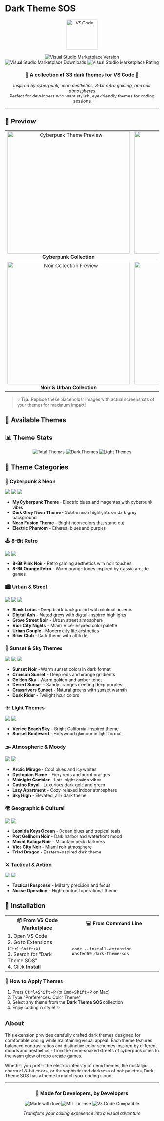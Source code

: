 # Dark Theme SOS

<div align="center">
  <img src="https://raw.githubusercontent.com/microsoft/vscode-icons/main/icons/file_type_vscode.svg" alt="VS Code" width="100" height="100"/>
  
  ![Visual Studio Marketplace Version](https://img.shields.io/visual-studio-marketplace/v/Wasted69.dark-theme-sos?style=flat-square&logo=visual-studio-code&logoColor=white&color=007ACC)
  ![Visual Studio Marketplace Downloads](https://img.shields.io/visual-studio-marketplace/d/Wasted69.dark-theme-sos?style=flat-square&logo=visual-studio-code&logoColor=white&color=007ACC)
  ![Visual Studio Marketplace Rating](https://img.shields.io/visual-studio-marketplace/r/Wasted69.dark-theme-sos?style=flat-square&logo=visual-studio-code&logoColor=white&color=007ACC)
  
  <h3>🌃 A collection of <strong>33 dark themes</strong> for VS Code 🌃</h3>
  
  <p>
    <em>Inspired by cyberpunk, neon aesthetics, 8-bit retro gaming, and noir atmospheres</em><br>
    Perfect for developers who want stylish, eye-friendly themes for coding sessions
  </p>
</div>

---

## 📸 Preview

<div align="center">
  <table>
    <tr>
      <td align="center">
        <img src="https://via.placeholder.com/400x250/1a1a2e/16f2b3?text=Cyberpunk+Theme" alt="Cyberpunk Theme Preview" width="400"/>
        <br><strong>Cyberpunk Collection</strong>
      </td>
      <td align="center">
        <img src="https://via.placeholder.com/400x250/2d1b69/ff6b6b?text=8-Bit+Retro" alt="8-Bit Retro Preview" width="400"/>
        <br><strong>8-Bit Retro Collection</strong>
      </td>
    </tr>
    <tr>
      <td align="center">
        <img src="https://via.placeholder.com/400x250/0f0f23/ffd700?text=Noir+%26+Urban" alt="Noir Collection Preview" width="400"/>
        <br><strong>Noir & Urban Collection</strong>
      </td>
      <td align="center">
        <img src="https://via.placeholder.com/400x250/1a1a2e/ff7f50?text=Sunset+Themes" alt="Sunset Collection Preview" width="400"/>
        <br><strong>Sunset Collection</strong>
      </td>
    </tr>
  </table>
</div>

> 💡 **Tip:** Replace these placeholder images with actual screenshots of your themes for maximum impact!

## 🎨 Available Themes

## 📊 Theme Stats

<div align="center">
  <img src="https://img.shields.io/badge/Total%20Themes-33-blueviolet?style=for-the-badge" alt="Total Themes"/>
  <img src="https://img.shields.io/badge/Dark%20Themes-31-darkslategray?style=for-the-badge" alt="Dark Themes"/>
  <img src="https://img.shields.io/badge/Light%20Themes-2-lightblue?style=for-the-badge" alt="Light Themes"/>
</div>

## 🎨 Theme Categories

### 🤖 Cyberpunk & Neon
<img src="https://img.shields.io/badge/-Cyberpunk-ff00ff?style=flat-square"/> <img src="https://img.shields.io/badge/-Neon-00ffff?style=flat-square"/> <img src="https://img.shields.io/badge/-Electric-9d4edd?style=flat-square"/>

- **My Cyberpunk Theme** - Electric blues and magentas with cyberpunk vibes
- **Dark Grey Neon Theme** - Subtle neon highlights on dark grey background
- **Neon Fusion Theme** - Bright neon colors that stand out
- **Electric Phantom** - Ethereal blues and purples

### 🕹️ 8-Bit Retro
<img src="https://img.shields.io/badge/-Retro-ff6b35?style=flat-square"/> <img src="https://img.shields.io/badge/-Gaming-f72585?style=flat-square"/>

- **8-Bit Pink Noir** - Retro gaming aesthetics with noir touches
- **8-Bit Orange Retro** - Warm orange tones inspired by classic arcade games

### 🏙️ Urban & Street
<img src="https://img.shields.io/badge/-Urban-343a40?style=flat-square"/> <img src="https://img.shields.io/badge/-Street-495057?style=flat-square"/> <img src="https://img.shields.io/badge/-Noir-212529?style=flat-square"/>

- **Black Lotus** - Deep black background with minimal accents
- **Digital Ash** - Muted greys with digital-inspired highlights
- **Grove Street Noir** - Urban street atmosphere
- **Vice City Nights** - Miami Vice-inspired color palette
- **Urban Couple** - Modern city life aesthetics
- **Biker Club** - Dark theme with attitude

### 🌅 Sunset & Sky Themes
<img src="https://img.shields.io/badge/-Sunset-ff7f50?style=flat-square"/> <img src="https://img.shields.io/badge/-Golden-ffd700?style=flat-square"/> <img src="https://img.shields.io/badge/-Warm-ff8500?style=flat-square"/>

- **Sunset Noir** - Warm sunset colors in dark format
- **Crimson Sunset** - Deep reds and orange gradients
- **Golden Sky** - Warm golden and amber tones
- **Desert Sunset** - Sandy oranges meeting deep purples
- **Grassrivers Sunset** - Natural greens with sunset warmth
- **Dusk Rider** - Twilight hour colors

### ☀️ Light Themes
<img src="https://img.shields.io/badge/-Light-87ceeb?style=flat-square"/> <img src="https://img.shields.io/badge/-Bright-ffffe0?style=flat-square"/>

- **Venice Beach Sky** - Bright California-inspired theme
- **Sunset Boulevard** - Hollywood glamour in light format

### 🌫️ Atmospheric & Moody
<img src="https://img.shields.io/badge/-Atmospheric-4682b4?style=flat-square"/> <img src="https://img.shields.io/badge/-Moody-2f4f4f?style=flat-square"/>

- **Arctic Mirage** - Cool blues and icy whites
- **Dystopian Flame** - Fiery reds and burnt oranges
- **Midnight Gambler** - Late-night casino vibes
- **Casino Royal** - Luxurious dark gold and green
- **Lazy Apartment** - Cozy, relaxed indoor atmosphere
- **Sky High** - Elevated, airy dark theme

### 🌍 Geographic & Cultural
<img src="https://img.shields.io/badge/-Geographic-228b22?style=flat-square"/> <img src="https://img.shields.io/badge/-Cultural-daa520?style=flat-square"/>

- **Leonida Keys Ocean** - Ocean blues and tropical teals
- **Port Gellhorn Noir** - Dark harbor and waterfront mood
- **Mount Kalaga Noir** - Mountain peak darkness
- **Vice City Noir** - Miami noir atmosphere
- **Triad Dragon** - Eastern-inspired dark theme

### ⚔️ Tactical & Action
<img src="https://img.shields.io/badge/-Tactical-556b2f?style=flat-square"/> <img src="https://img.shields.io/badge/-Action-8b0000?style=flat-square"/>

- **Tactical Response** - Military precision and focus
- **Noose Operation** - High-contrast operational theme

## 🚀 Installation

<div align="center">
  <table>
    <tr>
      <th>📦 From VS Code Marketplace</th>
      <th>💻 From Command Line</th>
    </tr>
    <tr>
      <td>
        1. Open VS Code<br>
        2. Go to Extensions (<kbd>Ctrl+Shift+X</kbd>)<br>
        3. Search for "Dark Theme SOS"<br>
        4. Click <strong>Install</strong>
      </td>
      <td>
        <code>code --install-extension Wasted69.dark-theme-sos</code>
      </td>
    </tr>
  </table>
</div>

### 🎯 How to Apply Themes
1. Press <kbd>Ctrl+Shift+P</kbd> (or <kbd>Cmd+Shift+P</kbd> on Mac)
2. Type "Preferences: Color Theme"
3. Select any theme from the **Dark Theme SOS** collection
4. Enjoy coding in style! ✨

## About

This extension provides carefully crafted dark themes designed for comfortable coding while maintaining visual appeal. Each theme features balanced contrast ratios and distinctive color schemes inspired by different moods and aesthetics - from the neon-soaked streets of cyberpunk cities to the warm glow of retro arcade games.

Whether you prefer the electric intensity of neon themes, the nostalgic charm of 8-bit colors, or the sophisticated darkness of noir palettes, Dark Theme SOS has a theme to match your coding mood.

---

<div align="center">
  <h3>🎯 Made for Developers, by Developers</h3>
  <p>
    <img src="https://img.shields.io/badge/Made%20with-💜-blueviolet?style=flat-square" alt="Made with love"/>
    <img src="https://img.shields.io/badge/License-MIT-green?style=flat-square" alt="MIT License"/>
    <img src="https://img.shields.io/badge/VS%20Code-Compatible-blue?style=flat-square&logo=visual-studio-code" alt="VS Code Compatible"/>
  </p>
  
  <p><em>Transform your coding experience into a visual adventure</em></p>
</div>
